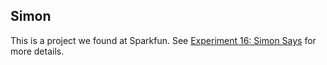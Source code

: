 ## Simon

This is a project we found at Sparkfun. See [Experiment 16: Simon Says](https://learn.sparkfun.com/tutorials/sik-experiment-guide-for-arduino---v32/experiment-16-simon-says) for more details.
